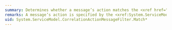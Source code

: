```yaml
---
summary: Determines whether a message’s action matches the <xref href="System.ServiceModel.CorrelationActionMessageFilter.Action"></xref> of this <xref href="System.ServiceModel.CorrelationActionMessageFilter"></xref>.
remarks: A message’s action is specified by the <xref:System.ServiceModel.Channels.MessageHeaders.Action%2A> property of the message’s <xref:System.ServiceModel.Channels.Message.Headers%2A>.
uid: System.ServiceModel.CorrelationActionMessageFilter.Match*
---
```

